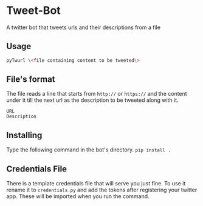 # Tweet-Bot

A twitter bot that tweets urls and their descriptions from a file

## Usage 

~~~bash
pyTwurl \<file containing content to be tweeted\>
~~~

## File's format

The file reads a line that starts from `http://` or `https://` and
the content under it till the next url as the description to be tweeted
along with it. 

~~~
URL
Description
~~~

## Installing
Type the following command in the bot's directory. 
`pip install .`

## Credentials File
There is a template credentials file that will serve you just fine.
To use it rename it to `credentials.py` and add the tokens after 
registering your twitter app. 
These will be imported when you run the command.

